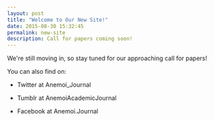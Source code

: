 ```yaml
---
layout: post
title: "Welcome to Our New Site!"
date: 2015-08-30 15:32:45
permalink: new-site
description: Call for papers coming soon!
---
```

We're still moving in, so stay tuned for our approaching call for papers!

You can also find on:

* Twitter at Anemoi_Journal

* Tumblr at AnemoiAcademicJournal

* Facebook at Anemoi.Journal
